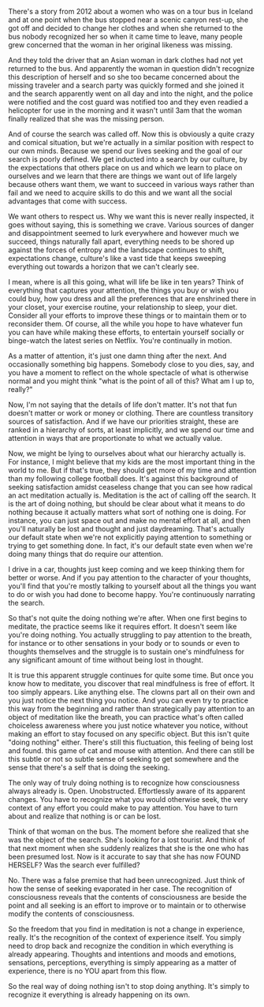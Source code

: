 

There's a story from 2012 about a women who was on a tour bus in Iceland and at one point when the bus stopped near a scenic canyon rest-up, she got off and decided to change her clothes and when she returned to the bus nobody recognized her so when it came time to leave, many people grew concerned that the woman in her original likeness was missing. 

And they told the driver that an Asian woman in dark clothes had not yet returned to the bus. And apparently the woman in question didn't recognize this description of herself and so she too became concerned about the missing traveler and a search party was quickly formed and she joined it and the search apparently went on all day and into the night, and the police were notified and the cost guard was notified too and they even readied a helicopter for use in the morning and it wasn't until 3am that the woman finally realized that she was the missing person. 

And of course the search was called off. Now this is obviously a quite crazy and comical situation, but we're actually in a similar position with respect to our own minds. Because we spend our lives seeking and the goal of our search is poorly defined. We get inducted into a search by our culture, by the expectations that others place on us and which we learn to place on ourselves and we learn that there are things we want out of life largely because others want them, we want to succeed in various ways rather than fail and we need to acquire skills to do this and we want all the social advantages that come with success. 

We want others to respect us. Why we want this is never really inspected, it goes without saying, this is something we crave. Various sources of danger and disappointment seemed to lurk everywhere and however much we succeed, things naturally fall apart, everything needs to be shored up against the forces of entropy and the landscape continues to shift, expectations change, culture's like a vast tide that keeps sweeping everything out towards a horizon that we can't clearly see. 

I mean, where is all this going, what will life be like in ten years? Think of everything that captures your attention, the things you buy or wish you could buy, how you dress and all the preferences that are enshrined there in your closet, your exercise routine, your relationship to sleep, your diet. Consider all your efforts to improve these things or to maintain them or to reconsider them. Of course, all the while you hope to have whatever fun you can have while making these efforts, to entertain yourself socially or binge-watch the latest series on Netflix. You're continually in motion. 

As a matter of attention, it's just one damn thing after the next. And occasionally something big happens. Somebody close to you dies, say, and you have a moment to reflect on the whole spectacle of what is otherwise normal and you might think "what is the point of all of this? What am I up to, really?"

Now, I'm not saying that the details of life don't matter. It's not that fun doesn't matter or work or money or clothing. There are countless transitory sources of satisfaction. And if we have our priorities straight, these are ranked in a hierarchy of sorts, at least implicitly, and we spend our time and attention in ways that are proportionate to what we actually value. 

Now, we might be lying to ourselves about what our hierarchy actually is. For instance, I might believe that my kids are the most important thing in the world to me. But if that's true, they should get more of my time and attention than my following college football does. It's against this background of seeking satisfaction amidst ceaseless change that you can see how radical an act meditation actually is. Meditation is the act of calling off the search. It is the art of doing nothing, but should be clear about what it means to do nothing because it actually matters what sort of nothing one is doing. For instance, you can just space out and make no mental effort at all, and then you'll naturally be lost and thought and just daydreaming. That's actually our default state when we're not explicitly paying attention to something or trying to get something done. In fact, it's our default state even when we're doing many things that do require our attention. 

I drive in a car, thoughts just keep coming and we keep thinking them for better or worse. And if you pay attention to the character of your thoughts, you'll find that you're mostly talking to yourself about all the things you want to do or wish you had done to become happy. You're continuously narrating the search. 

So that's not quite the doing nothing we're after. When one first begins to meditate, the practice seems like it requires effort. It doesn't seem like you're doing nothing. You actually struggling to pay attention to the breath, for instance or to other sensations in your body or to sounds or even to thoughts themselves and the struggle is to sustain one's mindfulness for any significant amount of time without being lost in thought. 

It is true this apparent struggle continues for quite some time. But once you know how to meditate, you discover that real mindfulness is free of effort. It too simply appears. Like anything else. The clowns part all on their own and you just notice the next thing you notice. And you can even try to practice this way from the beginning and rather than strategically pay attention to an object of meditation like the breath, you can practice what's often called choiceless awareness where you just notice whatever you notice, without making an effort to stay focused on any specific object. But this isn't quite "doing nothing" either. There's still this fluctuation, this feeling of being lost and found. this game of cat and mouse with attention. And there can still be this subtle or not so subtle sense of seeking to get somewhere and the sense that there's a self that is doing the seeking. 

The only way of truly doing nothing is to recognize how consciousness always already is. Open. Unobstructed. Effortlessly aware of its apparent changes. You have to recognize what you would otherwise seek, the very context of any effort you could make to pay attention. You have to turn about and realize that nothing is or can be lost. 

Think of that woman on the bus. The moment before she realized that she was the object of the search. She's looking for a lost tourist. And think of that next moment when she suddenly realizes that she is the one who has been presumed lost. Now is it accurate to say that she has now FOUND HERSELF? Was the search ever fulfilled? 

No. There was a false premise that had been unrecognized. Just think of how the sense of seeking evaporated in her case. The recognition of consciousness reveals that the contents of consciousness are beside the point and all seeking is an effort to improve or to maintain or to otherwise modify the contents of consciousness. 

So the freedom that you find in meditation is not a change in experience, really. It's the recognition of the context of experience itself. You simply need to drop back and recognize the condition in which everything is already appearing. Thoughts and intentions and moods and emotions, sensations, perceptions, everything is simply appearing as a matter of experience, there is no YOU apart from this flow. 

So the real way of doing nothing isn't to stop doing anything. It's simply to recognize it everything is already happening on its own. 
